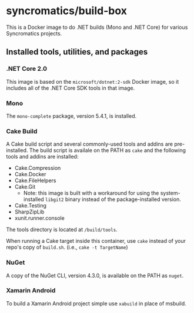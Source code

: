 # syncromatics/build-box

This is a Docker image to do .NET builds (Mono and .NET Core) for various Syncromatics projects.

## Installed tools, utilities, and packages

### .NET Core 2.0

This image is based on the `microsoft/dotnet:2-sdk` Docker image, so it includes all of the .NET Core SDK tools in that image.

### Mono

The `mono-complete` package, version 5.4.1, is installed.

### Cake Build

A Cake build script and several commonly-used tools and addins are pre-installed. The build script is availale on the PATH as `cake` and the following tools and addins are installed:

* Cake.Compression
* Cake.Docker
* Cake.FileHelpers
* Cake.Git
    * Note: this image is built with a workaround for using the system-installed `libgit2` binary instead of the package-installed version.
* Cake.Testing
* SharpZipLib
* xunit.runner.console

The tools directory is located at `/build/tools`.

When running a Cake target inside this container, use `cake` instead of your repo's copy of `build.sh`. (i.e., `cake -t TargetName`)

### NuGet

A copy of the NuGet CLI, version 4.3.0, is available on the PATH as `nuget`.

### Xamarin Android

To build a Xamarin Android project simple use `xabuild` in place of msbuild. 
